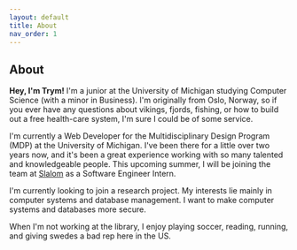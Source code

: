 ```yaml
---
layout: default
title: About
nav_order: 1
---
```

## About

**Hey, I'm Trym!**
I'm a junior at the University of Michigan studying Computer Science (with a minor in Business). I'm originally from Oslo, Norway, so if you ever have any questions about vikings, fjords, fishing, or how to build out a free health-care system, I'm sure I could be of some service.

I'm currently a Web Developer for the Multidisciplinary Design Program (MDP) at the University of Michigan. I've been there for a little over two years now, and it's been a great experience working with so many talented and knowledgeable people. This upcoming summer, I will be joining the team at [Slalom](https://www.slalom.com/) as a Software Engineer Intern. 

I'm currently looking to join a research project. My interests lie mainly in computer systems and database management. I want to make computer systems and databases more secure.

When I'm not working at the library, I enjoy playing soccer, reading, running, and giving swedes a bad rep here in the US.

<!-- and raising awareness to unbeknownst americans on all the ways in which Norway is clearly better than Sweden. -->

<!-- #whosgonnacarrytheboats -->

<!-- or hodling for dear life. -->

<!-- layout: page
title: "Experience"
permalink: /experience/ -->

